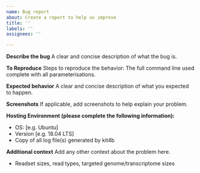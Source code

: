 ```yaml
---
name: Bug report
about: Create a report to help us improve
title: ''
labels: ''
assignees: ''

---
```


**Describe the bug**
A clear and concise description of what the bug is.

**To Reproduce**
Steps to reproduce the behavior:
The full command line used complete with all parameterisations.

**Expected behavior**
A clear and concise description of what you expected to happen.

**Screenshots**
If applicable, add screenshots to help explain your problem.

**Hosting Environment (please complete the following information):**
 - OS: [e.g. Ubuntu]
  - Version [e.g. 18.04 LTS]
  - Copy of all log file(s) generated by kit4b

**Additional context**
Add any other context about the problem here.
- Readset sizes, read types, targeted genome/transcriptome sizes
